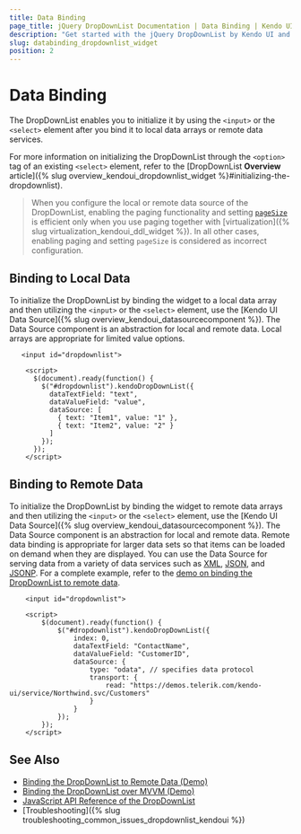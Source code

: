 ```yaml
---
title: Data Binding
page_title: jQuery DropDownList Documentation | Data Binding | Kendo UI
description: "Get started with the jQuery DropDownList by Kendo UI and learn how to bind the DropDownList to local data arrays and to remote data sources."
slug: databinding_dropdownlist_widget
position: 2
---
```


# Data Binding

The DropDownList enables you to initialize it by using the `<input>` or the `<select>` element after you bind it to local data arrays or remote data services.

For more information on initializing the DropDownList through the `<option>` tag of an existing `<select>` element, refer to the [DropDownList **Overview** article]({% slug overview_kendoui_dropdownlist_widget %}#initializing-the-dropdownlist).

> When you configure the local or remote data source of the DropDownList, enabling the paging functionality and setting [`pageSize`](/api/javascript/data/datasource/configuration/pagesize) is efficient only when you use paging together with [virtualization]({% slug virtualization_kendoui_ddl_widget %}). In all other cases, enabling paging and setting `pageSize` is considered as incorrect configuration.

## Binding to Local Data

To initialize the DropDownList by binding the widget to a local data array and then utilizing the `<input>` or the `<select>` element, use the [Kendo UI Data Source]({% slug overview_kendoui_datasourcecomponent %}). The Data Source component is an abstraction for local and remote data. Local arrays are appropriate for limited value options.

```dojo
   <input id="dropdownlist">

    <script>
      $(document).ready(function() {
        $("#dropdownlist").kendoDropDownList({
          dataTextField: "text",
          dataValueField: "value",
          dataSource: [
            { text: "Item1", value: "1" },
            { text: "Item2", value: "2" }
          ]
        });
      });
    </script>
```

## Binding to Remote Data

To initialize the DropDownList by binding the widget to remote data arrays and then utilizing the `<input>` or the `<select>` element, use the [Kendo UI Data Source]({% slug overview_kendoui_datasourcecomponent %}). The Data Source component is an abstraction for local and remote data. Remote data binding is appropriate for larger data sets so that items can be loaded on demand when they are displayed. You can use the Data Source for serving data from a variety of data services such as [XML](http://en.wikipedia.org/wiki/XML), [JSON](http://en.wikipedia.org/wiki/JSON), and [JSONP](http://en.wikipedia.org/wiki/JSONP). For a complete example, refer to the [demo on binding the DropDownList to remote data](https://demos.telerik.com/kendo-ui/dropdownlist/remotedatasource).

```dojo
    <input id="dropdownlist">

    <script>
        $(document).ready(function() {
            $("#dropdownlist").kendoDropDownList({
                index: 0,
                dataTextField: "ContactName",
                dataValueField: "CustomerID",
                dataSource: {
                    type: "odata", // specifies data protocol
                    transport: {
                        read: "https://demos.telerik.com/kendo-ui/service/Northwind.svc/Customers"
                    }
                }
            });
        });
    </script>
```

## See Also

* [Binding the DropDownList to Remote Data (Demo)](https://demos.telerik.com/kendo-ui/dropdownlist/remotedatasource)
* [Binding the DropDownList over MVVM (Demo)](https://demos.telerik.com/kendo-ui/dropdownlist/mvvm)
* [JavaScript API Reference of the DropDownList](/api/javascript/ui/dropdownlist)
* [Troubleshooting]({% slug troubleshooting_common_issues_dropdownlist_kendoui %})
